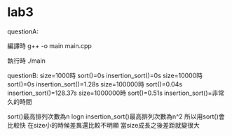 # lab3
questionA:
  
  編譯時 g++ -o main main.cpp
  
  執行時 ./main
  
questionB:
  size=1000時 sort()=0s insertion_sort()=0s
  size=10000時 sort()=0s insertion_sort()=1.28s
  size=100000時 sort()=0.04s insertion_sort()=128.37s
  size=1000000時 sort()=0.51s insertion_sort()=非常久的時間

  sort()最高排列次數為n logn  insertion_sort()最高排列次數為n^2
  所以用sort()會比較快
  在size小的時候差異還比較不明顯 當size成長之後差距就變很大
